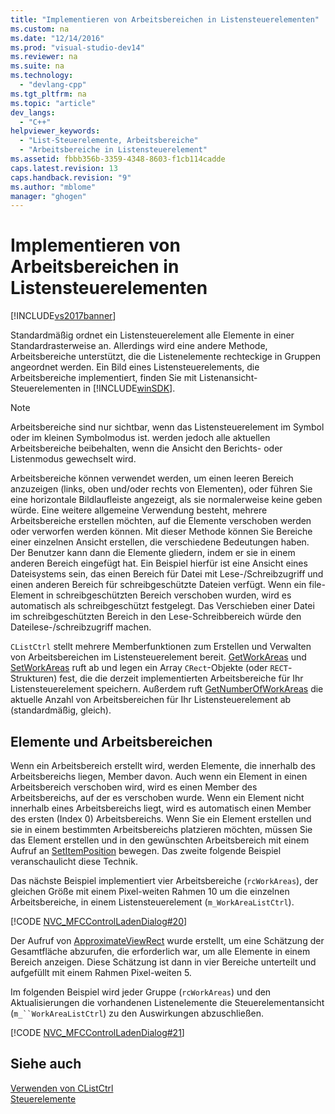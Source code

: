 ```yaml
---
title: "Implementieren von Arbeitsbereichen in Listensteuerelementen"
ms.custom: na
ms.date: "12/14/2016"
ms.prod: "visual-studio-dev14"
ms.reviewer: na
ms.suite: na
ms.technology: 
  - "devlang-cpp"
ms.tgt_pltfrm: na
ms.topic: "article"
dev_langs: 
  - "C++"
helpviewer_keywords: 
  - "List-Steuerelemente, Arbeitsbereiche"
  - "Arbeitsbereiche in Listensteuerelement"
ms.assetid: fbbb356b-3359-4348-8603-f1cb114cadde
caps.latest.revision: 13
caps.handback.revision: "9"
ms.author: "mblome"
manager: "ghogen"
---
```

# Implementieren von Arbeitsbereichen in Listensteuerelementen
[!INCLUDE[vs2017banner](../assembler/inline/includes/vs2017banner.md)]

Standardmäßig ordnet ein Listensteuerelement alle Elemente in einer Standardrasterweise an.  Allerdings wird eine andere Methode, Arbeitsbereiche unterstützt, die die Listenelemente rechteckige in Gruppen angeordnet werden.  Ein Bild eines Listensteuerelements, die Arbeitsbereiche implementiert, finden Sie mit Listenansicht\-Steuerelementen in [!INCLUDE[winSDK](../atl/includes/winsdk_md.md)].  
  
> [!NOTE]
>  Arbeitsbereiche sind nur sichtbar, wenn das Listensteuerelement im Symbol oder im kleinen Symbolmodus ist.  werden jedoch alle aktuellen Arbeitsbereiche beibehalten, wenn die Ansicht den Berichts\- oder Listenmodus gewechselt wird.  
  
 Arbeitsbereiche können verwendet werden, um einen leeren Bereich anzuzeigen \(links, oben und\/oder rechts von Elementen\), oder führen Sie eine horizontale Bildlaufleiste angezeigt, als sie normalerweise keine geben würde.  Eine weitere allgemeine Verwendung besteht, mehrere Arbeitsbereiche erstellen möchten, auf die Elemente verschoben werden oder verworfen werden können.  Mit dieser Methode können Sie Bereiche einer einzelnen Ansicht erstellen, die verschiedene Bedeutungen haben.  Der Benutzer kann dann die Elemente gliedern, indem er sie in einem anderen Bereich eingefügt hat.  Ein Beispiel hierfür ist eine Ansicht eines Dateisystems sein, das einen Bereich für Datei mit Lese\-\/Schreibzugriff und einen anderen Bereich für schreibgeschützte Dateien verfügt.  Wenn ein file\-Element in schreibgeschützten Bereich verschoben wurden, wird es automatisch als schreibgeschützt festgelegt.  Das Verschieben einer Datei im schreibgeschützten Bereich in den Lese\-Schreibbereich würde den Dateilese\-\/schreibzugriff machen.  
  
 `CListCtrl` stellt mehrere Memberfunktionen zum Erstellen und Verwalten von Arbeitsbereichen im Listensteuerelement bereit.  [GetWorkAreas](../Topic/CListCtrl::GetWorkAreas.md) und [SetWorkAreas](../Topic/CListCtrl::SetWorkAreas.md) ruft ab und legen ein Array `CRect`\-Objekte \(oder `RECT`\-Strukturen\) fest, die die derzeit implementierten Arbeitsbereiche für Ihr Listensteuerelement speichern.  Außerdem ruft [GetNumberOfWorkAreas](../Topic/CListCtrl::GetNumberOfWorkAreas.md) die aktuelle Anzahl von Arbeitsbereichen für Ihr Listensteuerelement ab \(standardmäßig, gleich\).  
  
## Elemente und Arbeitsbereichen  
 Wenn ein Arbeitsbereich erstellt wird, werden Elemente, die innerhalb des Arbeitsbereichs liegen, Member davon.  Auch wenn ein Element in einen Arbeitsbereich verschoben wird, wird es einen Member des Arbeitsbereichs, auf der es verschoben wurde.  Wenn ein Element nicht innerhalb eines Arbeitsbereichs liegt, wird es automatisch einen Member des ersten \(Index 0\) Arbeitsbereichs.  Wenn Sie ein Element erstellen und sie in einem bestimmten Arbeitsbereichs platzieren möchten, müssen Sie das Element erstellen und in den gewünschten Arbeitsbereich mit einem Aufruf an [SetItemPosition](../Topic/CListCtrl::SetItemPosition.md) bewegen.  Das zweite folgende Beispiel veranschaulicht diese Technik.  
  
 Das nächste Beispiel implementiert vier Arbeitsbereiche \(`rcWorkAreas`\), der gleichen Größe mit einem Pixel\-weiten Rahmen 10 um die einzelnen Arbeitsbereiche, in einem Listensteuerelement \(`m_WorkAreaListCtrl`\).  
  
 [!CODE [NVC_MFCControlLadenDialog#20](../CodeSnippet/VS_Snippets_Cpp/NVC_MFCControlLadenDialog#20)]  
  
 Der Aufruf von [ApproximateViewRect](../Topic/CListCtrl::ApproximateViewRect.md) wurde erstellt, um eine Schätzung der Gesamtfläche abzurufen, die erforderlich war, um alle Elemente in einem Bereich anzeigen.  Diese Schätzung ist dann in vier Bereiche unterteilt und aufgefüllt mit einem Rahmen Pixel\-weiten 5.  
  
 Im folgenden Beispiel wird jeder Gruppe \(`rcWorkAreas`\) und den Aktualisierungen die vorhandenen Listenelemente die Steuerelementansicht \(`m_``WorkAreaListCtrl`\) zu den Auswirkungen abzuschließen.  
  
 [!CODE [NVC_MFCControlLadenDialog#21](../CodeSnippet/VS_Snippets_Cpp/NVC_MFCControlLadenDialog#21)]  
  
## Siehe auch  
 [Verwenden von CListCtrl](../mfc/using-clistctrl.md)   
 [Steuerelemente](../mfc/controls-mfc.md)